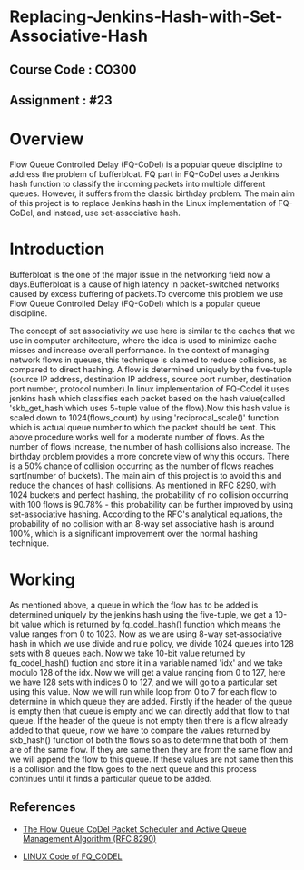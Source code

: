 # Replacing-Jenkins-Hash-with-Set-Associative-Hash
## Course Code : CO300
## Assignment : #23
# Overview
Flow Queue Controlled Delay (FQ-CoDel) is a popular queue discipline to address the problem of bufferbloat. FQ part in FQ-CoDel uses a Jenkins hash function to classify the incoming packets into multiple different queues. However, it suffers from the classic birthday problem. The main aim of this project is to replace Jenkins hash in the Linux implementation of FQ-CoDel, and instead, use set-associative hash. 
# Introduction
Bufferbloat is the one of the major issue in the networking field now a days.Bufferbloat is a cause of high latency in packet-switched networks caused by excess buffering of packets.To overcome this problem we use Flow Queue Controlled Delay (FQ-CoDel) which is a popular queue discipline.

The concept of set associativity we use here is similar to the caches that we use in computer architecture, where the idea is used to minimize cache misses and increase overall performance. In the context of managing network flows in queues, this technique is claimed to reduce collisions, as compared to direct hashing. A flow is determined uniquely by the five-tuple (source IP address, destination IP address, source port number, destination port number, protocol number).In linux implementation of FQ-Codel it uses jenkins hash which classifies each packet based on the hash value(called 'skb_get_hash'which uses 5-tuple value of the flow).Now this hash value is scaled down to 1024(flows_count) by using 'reciprocal_scale()' function which is actual queue number to which the packet should be sent.
This above procedure works well for a moderate number of flows. As the number of flows increase, the number of hash collisions also increase. The birthday problem provides a more concrete view of why this occurs. There is a 50% chance of collision occurring as the number of flows reaches sqrt(number of buckets). The main aim of this project is to avoid this and reduce the chances of hash collisions. As mentioned in RFC 8290, with 1024 buckets and perfect hashing, the probability of no collision occurring with 100 flows is 90.78% - this probability can be further improved by using set-associative hashing. According to the RFC's analytical equations, the probability of no collision with an 8-way set associative hash is around 100%, which is a significant improvement over the normal hashing technique.

# Working
  As mentioned above, a queue in which the flow has to be added is determined uniquely by the jenkins hash using the five-tuple, we get a 10-bit value which is returned by fq_codel_hash() function which means the value ranges from 0 to 1023. Now as we are using 8-way set-associative hash in which we use divide and rule policy, we divide 1024 queues into 128 sets with 8 queues each. Now we take 10-bit value returned by fq_codel_hash() fuction and store it in a variable named 'idx' and we take modulo 128 of the idx. Now we will get a value ranging from 0 to 127, here we have 128 sets with indices 0 to 127, and we will go to a particular set using this value. Now we will run while loop from 0 to 7 for each flow to determine in which queue they are added. Firstly if the header of the queue is empty then that queue is empty and we can directly add that flow to that queue. If the header of the queue is not empty then there is a flow already added to that queue, now we have to compare the values returned by skb_hash() function of both the flows so as to determine that both of them are of the same flow. If they are same then they are from the same flow and we will append the flow to this queue. If these values are not same then this is a collision and the flow goes to the next queue and this process continues until it finds a particular queue to be added.

## References

* [The Flow Queue CoDel Packet Scheduler and Active Queue Management Algorithm (RFC 8290)](https://tools.ietf.org/html/rfc8290)

* [LINUX Code of FQ_CODEL](https://github.com/torvalds/linux/blob/master/net/sched/sch_fq_codel.c)
